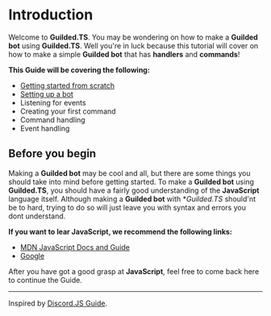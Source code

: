 # Introduction

Welcome to **Guilded.TS**. You may be wondering on how to make a **Guilded bot** using **Guilded.TS**. Well you're in luck because this tutorial will cover on how to make a simple **Guilded bot** that has **handlers** and **commands**!

**This Guide will be covering the following:**

-   [Getting started from scratch](/getting-started)
-   [Setting up a bot](/getting-started/setting-up-a-bot)
-   Listening for events
-   Creating your first command
-   Command handling
-   Event handling

## Before you begin

Making a **Guilded bot** may be cool and all, but there are some things you should take into mind before getting started. To make a **Guilded bot** using **Guilded.TS**, you should have a fairly good understanding of the **JavaScript** language itself. Although making a **Guilded bot** with \*_Guilded.TS_ should'nt be to hard, trying to do so will just leave you with syntax and errors you dont understand.

**If you want to lear JavaScript, we recommend the following links:**

-   [MDN JavaScript Docs and Guide](https://developer.mozilla.org/en-US/docs/Web/JavaScript)
-   [Google](https://google.com)

After you have got a good grasp at **JavaScript**, feel free to come back here to continue the Guide.

---

Inspired by [Discord.JS Guide](https://discordjs.guide).
